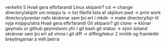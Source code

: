 verkefni 5
Hvað gera eftirfarandi Linux skipanir?
cd -> change directory/skiptir um möppu
ls -> list file/fá lista af skjölum
pwd -> print work directory/prentar nafn skránnar sem þú ert í
mkdir -> make directory/býr til nýja möppu/skrá
Hvað gera eftirfarandi Git skipanir?
git clone -> klónar geymslu úr github geymslunni yfir í git bash 
git status -> sýnir ástand skránnar sem þú ert að vinna í
git diff -> diffing/tekur 2 inntök og framleiðir breytingarnar á milli þeirra